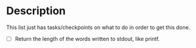 # Description

This list just has tasks/checkpoints on what to do in order to get this done.

- [ ] Return the length of the words written to stdout, like printf.